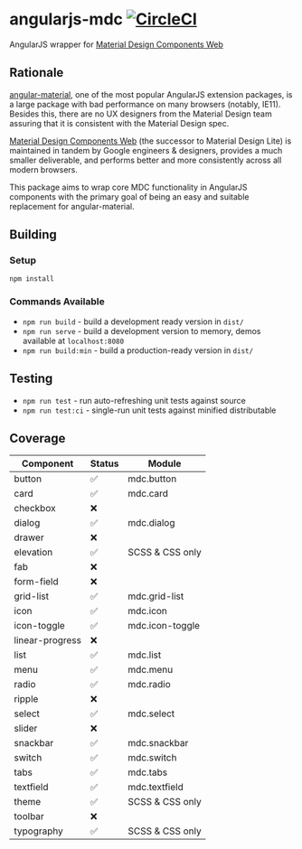 # angularjs-mdc  [![CircleCI](https://circleci.com/gh/fintechstudios/angularjs-mdc/tree/master.svg?style=svg)](https://circleci.com/gh/fintechstudios/angularjs-mdc/tree/master)
AngularJS wrapper for [Material Design Components Web](https://material.io/components/web/)

## Rationale

[angular-material](https://material.angularjs.org/latest/), one of the most popular AngularJS extension packages,
is a large package with bad performance on many browsers (notably, IE11). Besides this, there are no UX designers
from the Material Design team assuring that it is consistent with the Material Design spec.

[Material Design Components Web](https://material.io/components/web/) (the successor to Material Design Lite) is 
maintained in tandem by Google engineers & designers, provides a much smaller deliverable, and performs better
and more consistently across all modern browsers.

This package aims to wrap core MDC functionality in AngularJS components with the primary goal of
being an easy and suitable replacement for angular-material.


## Building

### Setup
`npm install`

### Commands Available
- `npm run build` - build a development ready version in `dist/`
- `npm run serve` - build a development version to memory, demos available at `localhost:8080`
- `npm run build:min` - build a production-ready version in `dist/`

## Testing
- `npm run test` - run auto-refreshing unit tests against source
- `npm run test:ci` - single-run unit tests against minified distributable


## Coverage

| Component       | Status              | Module           |
| --------------- | ------------------- | ---------------- |
| button          | :white_check_mark:  | mdc.button       |
| card            | :white_check_mark:  | mdc.card         |
| checkbox        | :x:                 | |
| dialog          | :white_check_mark:  | mdc.dialog       |
| drawer          | :x:                 | |
| elevation       | :white_check_mark:  | SCSS & CSS only  |
| fab             | :x:                 | |
| form-field      | :x:                 | |
| grid-list       | :white_check_mark:  | mdc.grid-list    |
| icon            | :white_check_mark:  | mdc.icon         |
| icon-toggle     | :white_check_mark:  | mdc.icon-toggle  |
| linear-progress | :x:                 | |
| list            | :white_check_mark:  | mdc.list         |
| menu            | :white_check_mark:  | mdc.menu         |
| radio           | :white_check_mark:  | mdc.radio        |
| ripple          | :x:                 | |
| select          | :white_check_mark:  | mdc.select       |
| slider          | :x:                 | |
| snackbar        | :white_check_mark:  | mdc.snackbar     |
| switch          | :white_check_mark:  | mdc.switch       |
| tabs            | :white_check_mark:  | mdc.tabs         |
| textfield       | :white_check_mark:  | mdc.textfield    |
| theme           | :white_check_mark:  | SCSS & CSS only  |
| toolbar         | :x:                 | |
| typography      | :white_check_mark:  | SCSS & CSS only  |

